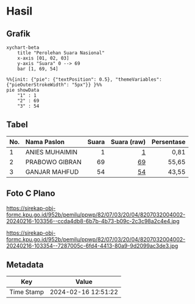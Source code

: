 # Hasil

## Grafik

```mermaid
xychart-beta
    title "Perolehan Suara Nasional"
    x-axis [01, 02, 03]
    y-axis "Suara" 0 --> 69
    bar [1, 69, 54]
```

```mermaid
%%{init: {"pie": {"textPosition": 0.5}, "themeVariables": {"pieOuterStrokeWidth": "5px"}} }%%
pie showData
    "1" : 1
    "2" : 69
    "3" : 54
```

## Tabel

| No. | Nama Paslon    | Suara | Suara (raw) | Persentase |
|:--- |:-------------- | -----:| -----------:| ----------:|
| 1   | ANIES MUHAIMIN | 1     | [1][p-1]    | 0,81       |
| 2   | PRABOWO GIBRAN | 69    | [69][p-2]   | 55,65      |
| 3   | GANJAR MAHFUD  | 54    | [54][p-3]   | 43,55      |


[p-1]: https://github.com/gigit-pemilu/pemilu-2024/blob/main/pilpres/hitung-suara/sub/82-maluku-utara/sub/07-pulau-morotai/sub/03-morotai-jaya/sub/2004-titigogoli/sub/002-tps/sub/paslon-1.txt
[p-2]: https://github.com/gigit-pemilu/pemilu-2024/blob/main/pilpres/hitung-suara/sub/82-maluku-utara/sub/07-pulau-morotai/sub/03-morotai-jaya/sub/2004-titigogoli/sub/002-tps/sub/paslon-2.txt
[p-3]: https://github.com/gigit-pemilu/pemilu-2024/blob/main/pilpres/hitung-suara/sub/82-maluku-utara/sub/07-pulau-morotai/sub/03-morotai-jaya/sub/2004-titigogoli/sub/002-tps/sub/paslon-3.txt

## Foto C Plano

https://sirekap-obj-formc.kpu.go.id/952b/pemilu/ppwp/82/07/03/20/04/8207032004002-20240216-103356--ccda4db8-6b7b-4b73-b09c-2c3c98a2c4e4.jpg

https://sirekap-obj-formc.kpu.go.id/952b/pemilu/ppwp/82/07/03/20/04/8207032004002-20240216-103354--7287005c-6fd4-4413-80a9-9d2099ac3de3.jpg


## Metadata

| Key        | Value               |
| ---------- | ------------------- |
| Time Stamp | 2024-02-16 12:51:22 |



